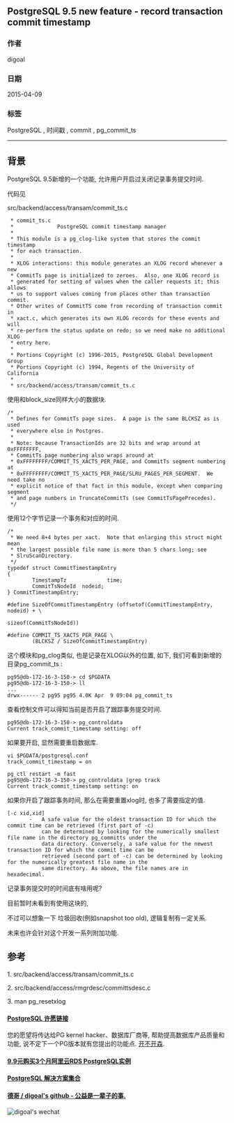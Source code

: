## PostgreSQL 9.5 new feature - record transaction commit timestamp  
                                                               
### 作者                                                               
digoal                                                               
                                                               
### 日期                                                               
2015-04-09                                                             
                                                               
### 标签                                                               
PostgreSQL , 时间戳 , commit , pg_commit_ts      
                                                               
----                                                               
                                                               
## 背景     
PostgreSQL 9.5新增的一个功能, 允许用户开启过关闭记录事务提交时间.  
  
代码见    
  
src/backend/access/transam/commit_ts.c  
  
```   
 * commit_ts.c  
 *              PostgreSQL commit timestamp manager  
 *  
 * This module is a pg_clog-like system that stores the commit timestamp  
 * for each transaction.  
 *  
 * XLOG interactions: this module generates an XLOG record whenever a new  
 * CommitTs page is initialized to zeroes.  Also, one XLOG record is  
 * generated for setting of values when the caller requests it; this allows  
 * us to support values coming from places other than transaction commit.  
 * Other writes of CommitTS come from recording of transaction commit in  
 * xact.c, which generates its own XLOG records for these events and will  
 * re-perform the status update on redo; so we need make no additional XLOG  
 * entry here.  
 *  
 * Portions Copyright (c) 1996-2015, PostgreSQL Global Development Group  
 * Portions Copyright (c) 1994, Regents of the University of California  
 *  
 * src/backend/access/transam/commit_ts.c  
```  
  
使用和block_size同样大小的数据块.  
  
```  
/*  
 * Defines for CommitTs page sizes.  A page is the same BLCKSZ as is used  
 * everywhere else in Postgres.  
 *  
 * Note: because TransactionIds are 32 bits and wrap around at 0xFFFFFFFF,  
 * CommitTs page numbering also wraps around at  
 * 0xFFFFFFFF/COMMIT_TS_XACTS_PER_PAGE, and CommitTs segment numbering at  
 * 0xFFFFFFFF/COMMIT_TS_XACTS_PER_PAGE/SLRU_PAGES_PER_SEGMENT.  We need take no  
 * explicit notice of that fact in this module, except when comparing segment  
 * and page numbers in TruncateCommitTs (see CommitTsPagePrecedes).  
 */  
```  
  
使用12个字节记录一个事务和对应的时间.  
  
```  
/*  
 * We need 8+4 bytes per xact.  Note that enlarging this struct might mean  
 * the largest possible file name is more than 5 chars long; see  
 * SlruScanDirectory.  
 */  
typedef struct CommitTimestampEntry  
{  
        TimestampTz             time;  
        CommitTsNodeId  nodeid;  
} CommitTimestampEntry;  
  
#define SizeOfCommitTimestampEntry (offsetof(CommitTimestampEntry, nodeid) + \  
                                                                        sizeof(CommitTsNodeId))  
  
#define COMMIT_TS_XACTS_PER_PAGE \  
        (BLCKSZ / SizeOfCommitTimestampEntry)  
```  
  
这个模块和pg_clog类似, 也是记录在XLOG以外的位置, 如下, 我们可看到新增的目录pg_commit_ts  :    
  
```  
pg95@db-172-16-3-150-> cd $PGDATA  
pg95@db-172-16-3-150-> ll  
...  
drwx------ 2 pg95 pg95 4.0K Apr  9 09:04 pg_commit_ts  
```  
  
查看控制文件可以得知当前是否开启了跟踪事务提交时间.  
  
```  
pg95@db-172-16-3-150-> pg_controldata   
Current track_commit_timestamp setting: off  
```  
  
如果要开启, 显然需要重启数据库.  
  
```  
vi $PGDATA/postgresql.conf  
track_commit_timestamp = on   
  
pg_ctl restart -m fast  
pg95@db-172-16-3-150-> pg_controldata |grep track  
Current track_commit_timestamp setting: on  
```  
  
如果你开启了跟踪事务时间, 那么在需要重置xlog时, 也多了需要指定的值.  
  
```  
[-c xid,xid]  
       ·   A safe value for the oldest transaction ID for which the commit time can be retrieved (first part of -c)  
           can be determined by looking for the numerically smallest file name in the directory pg_committs under the  
           data directory. Conversely, a safe value for the newest transaction ID for which the commit time can be  
           retrieved (second part of -c) can be determined by looking for the numerically greatest file name in the  
           same directory. As above, the file names are in hexadecimal.  
```  
  
记录事务提交时的时间底有啥用呢?   
  
目前暂时未看到有使用这块的,   
  
不过可以想象一下 垃圾回收(例如snapshot too old), 逻辑复制有一定关系.  
  
未来也许会针对这个开发一系列附加功能.  
  
## 参考  
1\. src/backend/access/transam/commit_ts.c  
  
2\. src/backend/access/rmgrdesc/committsdesc.c  
  
3\. man pg_resetxlog  
  
  
  
  
  
  
  
  
  
  
  
  
  
  
  
  
  
  
  
  
  
  
  
  
  
  
  
  
  
  
  
  
  
  
  
  
  
  
  
  
  
  
  
  
  
  
  
  
  
  
  
  
  
  
  
  
  
  
  
  
  
  
  
#### [PostgreSQL 许愿链接](https://github.com/digoal/blog/issues/76 "269ac3d1c492e938c0191101c7238216")
您的愿望将传达给PG kernel hacker、数据库厂商等, 帮助提高数据库产品质量和功能, 说不定下一个PG版本就有您提出的功能点. [开不开森](https://github.com/digoal/blog/issues/76 "269ac3d1c492e938c0191101c7238216").  
  
  
#### [9.9元购买3个月阿里云RDS PostgreSQL实例](https://www.aliyun.com/database/postgresqlactivity "57258f76c37864c6e6d23383d05714ea")
  
  
#### [PostgreSQL 解决方案集合](https://yq.aliyun.com/topic/118 "40cff096e9ed7122c512b35d8561d9c8")
  
  
#### [德哥 / digoal's github - 公益是一辈子的事.](https://github.com/digoal/blog/blob/master/README.md "22709685feb7cab07d30f30387f0a9ae")
  
  
![digoal's wechat](../pic/digoal_weixin.jpg "f7ad92eeba24523fd47a6e1a0e691b59")
  
